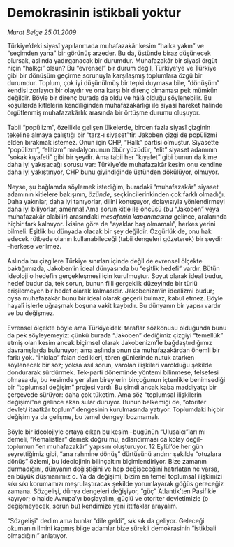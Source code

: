 # Demokrasinin istikbali yoktur

*Murat Belge 25.01.2009*

<div class="taraf_structure_2col_1zq">
<div class="margen_n">



 <p>Türkiye’deki siyasî yapılanmada muhafazakâr kesim “halka yakın” ve “seçimden yana” bir görünüş arzeder. Bu da, üstünde biraz düşünecek olursak, aslında yadırganacak bir durumdur. Muhafazakâr bir siyasî örgüt niçin “halkçı” olsun? Bu “evrensel” bir durum değil, Türkiye’ye ve Türkiye gibi bir dönüşüm geçirme sorunuyla karşılaşmış toplumlara özgü bir durumdur. Toplum, çok iyi düşünülmüş bir tepki duymasa bile, “dönüşüm” kendisi zorlayıcı bir olaydır ve ona karşı bir direnç olmaması pek mümkün değildir. Böyle bir direnç burada da oldu ve hâlâ olduğu söylenebilir. Bu koşullarda kitlelerin kendiliğinden muhafazakârlığı ile siyasî hareket halinde örgütlenmiş muhafazakârlık arasında bir örtüşme durumu oluşuyor. <br/><br/>Tabii “popülizm”, özellikle gelişen ülkelerde, birden fazla siyasî çizginin tekeline almaya çalıştığı bir “tarz-ı siyaset”tir. Jakoben çizgi de popülizmi elden bırakmak istemez. Onun için CHP, “Halk” partisi olmuştur. Siyasette “popülizm”, “elitizm” madalyonunun öbür yüzüdür, “elit” siyaset adamının “sokak kıyafeti” gibi bir şeydir. Ama tabii her “kıyafet” gibi bunun da kime daha iyi yakışacağı sorusu var: Türkiye’de muhafazakâr kesim onu kendine daha iyi yakıştırıyor, CHP bunu giyindiğinde üstünden dökülüyor, olmuyor. <br/><br/>Neyse, şu bağlamda söylemek istediğim, buradaki “muhafazakâr” siyaset adamının kitlelere bakışının, <i>özünde</i>, seçkincilerinkinden çok farklı olmadığı. Daha yakınlar, daha iyi tanıyorlar, dilini konuşuyor, dolayısıyla yönlendirmeyi daha iyi biliyorlar, amenna! Ama sorun kitle ile öncüsü (bu “Jakoben” veya muhafazakâr olabilir) arasındaki <i>mesafenin</i> <i>kapanmasına</i> gelince, aralarında hiçbir fark kalmıyor. İkisine göre de “ayaklar baş olmamalı”, herkes yerini bilmeli. Eşitlik bu dünyada olacak bir şey değildir. Özgürlük de, onu hak edecek rütbede olanın kullanabileceği (tabii dengeleri gözeterek) bir şeydir –herkese verilmez. <br/><br/>Aslında bu çizgilere Türkiye sınırları içinde değil de evrensel ölçekte baktığımızda, Jakoben’in ideal dünyasında bu “eşitlik hedefi” vardır. Bütün ideoloji o hedefin gerçekleşmesi için kurulmuştur. Soyut olarak ideal budur, hedef budur da, tek sorun, bunun fiili gerçeklik düzeyinde bir türlü erişilemeyen bir hedef olarak kalmasıdır. Jakobenizm’in idealizmi budur; oysa muhafazakâr bunu bir ideal olarak geçerli bulmaz, kabul etmez. Böyle hayalî işlerle uğraşmak boşuna vakit kaybıdır. Bu dünyanın bir yapısı vardır ve bu değişmez. <br/><br/>Evrensel ölçekte böyle ama Türkiye’deki taraflar sözkonusu olduğunda bunu da pek söyleyemeyiz: çünkü burada “Jakoben” dediğimiz çizgiyi “temellük” etmiş olan kesim ancak biçimsel olarak Jakobenizm’le bağdaştırdığımız davranışlarda bulunuyor; ama aslında onun da muhafazakârdan önemli bir farkı yok. “İnkılap” falan dedikleri, tören günlerinde nutuk atarken söylenecek bir söz; yoksa asıl sorun, varolan ilişkileri varolduğu şekilde dondurarak sürdürmek. Tek-parti döneminde yöntemi bilinmese, felsefesi olmasa da, bu kesimde yer alan bireylerin birçoğunun içtenlikle benimsediği bir “toplumsal değişim” projesi vardı. Bu şimdi ancak kaba maddiyatçı bir çerçevede sürüyor: daha çok tüketim. Ama söz “toplumsal ilişkilerin değişimi”ne gelince akan sular duruyor. Bunun belkemiği de, “otoriter devlet/ itaatkâr toplum” dengesinin kurulmasında yatıyor. Toplumdaki hiçbir değişim ya da gelişme, bu temel dengeyi bozmamalı. <br/><br/>Böyle bir ideolojiyle ortaya çıkan bu kesim –bugünün “Ulusalcı”ları mı demeli, “Kemalistler” demek doğru mu, adlandırması da kolay değil- toplumun “en muhafazakâr” yapısını oluşturuyor. 12 Eylül’de her gün seyrettiğimiz gibi, “ana rahmine dönüş” dürtüsünü andırır şekilde “otuzlara dönüş” özlemi, bu ideolojinin bilinçaltını biçimlendiriyor. Bize zamanın durmadığını, dünyanın değiştiğini ve hep değişeceğini hatırlatan ne varsa, en büyük düşmanımız o. Ya da değişimi, bizim en temel toplumsal ilişkimizi sıkı sıkı korumamızı meşrulaştıracak şekilde yorumlayarak göğüs gereceğiz zamana. Sözgelişi, dünya dengeleri değişiyor, “güç” Atlantik’ten Pasifik’e kayıyor; o halde Avrupa’yı boşlayalım, güçlü ve otoriter devletimizle (o değişmeyecek, sorun bu) kendimize yeni ittifaklar arayalım. <br/><br/>“Sözgelişi” dedim ama bunlar “dile geldi”, sık sık da geliyor. Geleceği okumanın ilmini kapmış bilge adamlar bize sürekli demokrasinin “istikbali olmadığını” anlatıyor.</p>

<br/>


<div id="taraf_not">
</div>

</div>


</div>
